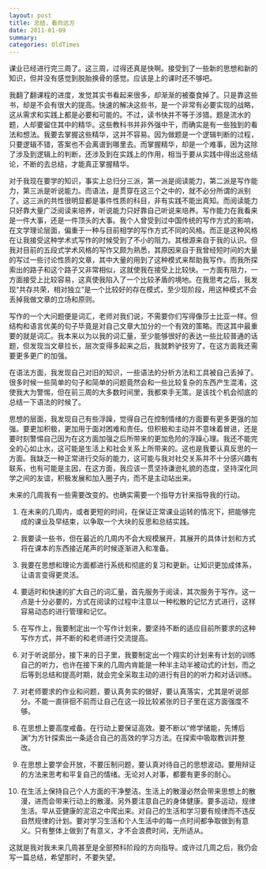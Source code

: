 ```yaml
---
layout: post
title: 总结，看向远方
date: 2011-01-09
summary: 
categories: OldTimes
---
```


课业已经进行完三周了。这三周，过得还真是快啊。接受到了一些新的思想和新的知识，但并没有感觉到脱胎换骨的感觉。应该是上的课时还不够吧。

我翻了翻课程的进度，发觉其实书看起来很多，却渐渐的被蚕食掉了。只是靠这些书，却是不会有很大的提高。快速的解决这些书，是一个非常有必要实现的战略，这从需求和实践上都是必要和可能的。不过，读书快并不等于涉猎。题是流水的题，人却要留住其中的精华。这些教科书并非外强中干，而确实是有一些独到的看法和想法。我要去掌握这些精华，这并不容易。因为做题是一个逻辑判断的过程，只要逻辑不错，答案也不会离谱到哪里去。而掌握精华，却是一个难事，因为这除了涉及到逻辑上的判断，还涉及到在实践上的作用，相当于要从实践中得出这些结论，不断的去总结，才能真正掌握精华。

对于我现在要学的知识，事实上总归分三派，第一派是阅读能力，第二派是写作能力，第三派是听说能力。而语法，是贯穿在这三个之中的，就不必分所谓的派别了。这三派的共性很明显都是事件性质的科目，非有实践不能出真知。而阅读能力只好靠大量广泛阅读来培养，听说能力只好靠自己听说来培养。写作能力在我看来是一件大事，还是一件顶头的大事。我个人曾受到过中国传统的写作方式的影响，在文学理论层面，偏重于一种与目前相学的写作方式不同的风格。而正是这种风格在让我接受这种学术式写作的时候受到了不小的阻力。其根源来自于我的认识。但我对目前的五段式学术风格的写作又颇为熟悉，其原因来自于我曾经短时间的大量的写过一些讨论性质的文章，其中大量的用到了这种模式来帮助我写作。而我所探索出的路子和这个路子又非常相似，这就使我在接受上比较快。一方面有阻力，一方面接受上比较容易，这真使我陷入了一个比较矛盾的境地。在我思考之后，我发现“共存共荣，相对独立”是一个比较好的存在模式，至少现阶段，用这种模式不会丢掉我做文章的立场和原则。

写作的一个大问题便是词汇，老师对我们说，不需要你们写得像莎士比亚一样。但结构和语言优美的句子毕竟是对自己文章大加分的一个有效的策略。而这其中最重要的就是词汇。我本来以为以我的词汇量，至少能够很好的表达一些比较普通的话题，但发现当文章拉长，层次变得多起来之后，我就黔驴技穷了。在这方面我还需要更多更广的加强。

在语法方面，我发现自己对旧的知识，一些语法的分析方法和工具被自己丢掉了。很多时候一些简单的句子和简单的问题竟然会和一些比较复杂的东西产生混淆，这使我大为警惕，但在前三周的大多数时间里，我都束手无策。是该找个机会彻底的总结一下语法的时候了。

思想的层面，我发现自己有些浮躁，觉得自己在控制情绪的方面要有更多更强的加强。要更加积极，更加用于面对困难和责任。但积极和主动并不意味着冒进，还是要时刻警惕自己因为在这方面加强之后所带来的更加危险的浮躁心理。我还不能完全的心如止水，这可能是生活上和社会关系上所带来的。这也是我要认真反思的一方面。我缺乏一种正常进行交际的能力，这可能与我对社交关系并不十分感兴趣有联系，也有可能是主因，在这方面，我应该一贯坚持谦逊礼貌的态度，坚持深化同学之间的友谊，积极发展和加入圈子内，而不是主动站出来。

未来的几周我有一些需要改变的。也确实需要一个指导方针来指导我的行动。

1. 在未来的几周内，或者更短的时间，在保证正常课业运转的情况下，把能够完成的课业及早结束，以争取一个大块的反思和总结实践。

2. 我要读一些书，但在最近的几周内不会大规模展开，其展开的具体计划和方式将在课本的东西接近尾声的时候逐渐进入和准备。

3. 我要在思想和理论方面都进行系统和彻底的复习和更新。让知识更加成体系，让语言变得更灵活。

4. 要适时和快速的扩大自己的词汇量，首先服务于阅读，其次服务于写作。这一点是十分必要的，方式在阅读的过程中注意以一种松散的记忆方式进行，这样容易动态的进行管理和记忆。

5. 在写作上，我要制定出一个写作计划来，要坚持不断的适应目前所要求的这种写作方式，并不断的和老师进行交流提高。

6. 对于听说部分，接下来的日子里，我要制定出一个翔实的计划来有计划的训练自己的听力，也许在接下来的几周内肯能是一种半主动半被动式的计划，而之后等到总结和提高时期，就会完全采取主动的进行有目的的听力和对话训练。

7. 对老师要求的作业和问题，要认真务实的做好，要认真落实，尤其是听说部分。不能一直徘徊不前而让自己在这一段比较紧张的日子里在这方面强度不够。

8. 在思想上要高度戒备。在行动上要保证高效。要不断以“修学储能，先博后渊”为方针探索出一条适合自己的高效的学习方法。在探索中吸取教训并整改。

9. 在思想上要学会开放，不要压制问题，要认真对待自己的思想波动。要用辩证的方法来思考和平复自己的情绪。无论对人对事，都要有更多的耐心。

10. 在生活上保持自己个人方面的干净整洁。生活上的散漫必然会带来思想上的散漫，进而会带来行动上的散漫。另外要注意自己的身体健康。要多运动，规律生活。早从亚健康的泥沼之中爬出来。对自己的生活和学习要有规律而不违反自然规律的计划。要对学习生活和个人生活中的每一点时间都争取做到有意义。只有整体上做到了有意义，才不会浪费时间，无所适从。

这就是我对我未来几周甚至是全部预科阶段的方向指导。或许过几周之后，我仍会写一篇总结，希望那时，不要失望。

